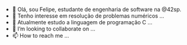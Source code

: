 - 👋 Olá, sou Felipe, estudante de engenharia de software na @42sp.
- 👀 Tenho interesse em resolução de problemas numéricos ...
- 🌱 Atualmente estudo a linguagem de programação C ...
- 💞️ I’m looking to collaborate on ...
- 📫 How to reach me ...

<!---
jos-felipe/jos-felipe is a ✨ special ✨ repository because its `README.md` (this file) appears on your GitHub profile.
You can click the Preview link to take a look at your changes.
--->
